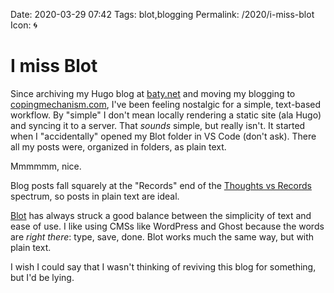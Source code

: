 Date: 2020-03-29 07:42
Tags: blot,blogging
Permalink: /2020/i-miss-blot
Icon: 🌀

# I miss Blot

Since archiving my Hugo blog at [baty.net](https://baty.net) and moving my blogging to [copingmechanism.com](https://copingmechanism.com), I've been feeling nostalgic for a simple, text-based workflow. By "simple" I don't mean locally rendering a static site (ala Hugo) and syncing it to a server. That *sounds* simple, but really isn't. It started when I "accidentally" opened my Blot folder in VS Code (don't ask). There all my posts were, organized in folders, as plain text. 

Mmmmmm, nice.

Blog posts fall squarely at the "Records" end of the [Thoughts vs Records](https://copingmechanism.com/2020/thoughts-vs-records/) spectrum, so posts in plain text are ideal. 

[Blot](https://blot.im) has always struck a good balance between the simplicity of text and ease of use. I like using CMSs like WordPress and Ghost because the words are _right there_: type, save, done. Blot works much the same way, but with plain text.

I wish I could say that I wasn't thinking of reviving this blog for something, but I'd be lying.